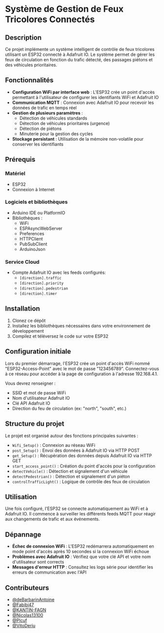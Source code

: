# Système de Gestion de Feux Tricolores Connectés

## Description

Ce projet implémente un système intelligent de contrôle de feux tricolores utilisant un ESP32 connecté à Adafruit IO. Le système permet de gérer les feux de circulation en fonction du trafic détecté, des passages piétons et des véhicules prioritaires.

## Fonctionnalités

- **Configuration WiFi par interface web** : L'ESP32 crée un point d'accès permettant à l'utilisateur de configurer les identifiants WiFi et Adafruit IO
- **Communication MQTT** : Connexion avec Adafruit IO pour recevoir les données de trafic en temps réel
- **Gestion de plusieurs paramètres** :
    - Détection de véhicules standards
    - Détection de véhicules prioritaires (urgence)
    - Détection de piétons
    - Minuterie pour la gestion des cycles
- **Stockage persistant** : Utilisation de la mémoire non-volatile pour conserver les identifiants

## Prérequis

### Matériel
- ESP32
- Connexion à Internet

### Logiciels et bibliothèques
- Arduino IDE ou PlatformIO
- Bibliothèques :
    - WiFi
    - ESPAsyncWebServer
    - Preferences
    - HTTPClient
    - PubSubClient
    - ArduinoJson

### Service Cloud
- Compte Adafruit IO avec les feeds configurés:
    - `[direction].traffic`
    - `[direction].priority`
    - `[direction].pedestrian`
    - `[direction].timer`

## Installation

1. Clonez ce dépôt
2. Installez les bibliothèques nécessaires dans votre environnement de développement
3. Compilez et téléversez le code sur votre ESP32

## Configuration initiale

Lors du premier démarrage, l'ESP32 crée un point d'accès WiFi nommé "ESP32-Access-Point" avec le mot de passe "123456789". Connectez-vous à ce réseau pour accéder à la page de configuration à l'adresse 192.168.4.1.

Vous devrez renseigner :
- SSID et mot de passe WiFi
- Nom d'utilisateur Adafruit IO
- Clé API Adafruit IO
- Direction du feu de circulation (ex: "north", "south", etc.)

## Structure du projet

Le projet est organisé autour des fonctions principales suivantes :
- `Wifi_Setup()` : Connexion au réseau WiFi
- `post_Setup()` : Envoi des données à Adafruit IO via HTTP POST
- `get_Setup()` : Récupération des données depuis Adafruit IO via HTTP GET
- `start_access_point()` : Création du point d'accès pour la configuration
- `detectVehicle()` : Détection et signalement d'un véhicule
- `detectPedestrian()` : Détection et signalement d'un piéton
- `controlTrafficLight()` : Logique de contrôle des feux de circulation

## Utilisation

Une fois configuré, l'ESP32 se connecte automatiquement au WiFi et à Adafruit IO. Il commence à surveiller les différents feeds MQTT pour réagir aux changements de trafic et aux événements.

## Dépannage

- **Échec de connexion WiFi** : L'ESP32 redémarrera automatiquement en mode point d'accès après 10 secondes si la connexion WiFi échoue
- **Problèmes avec Adafruit IO** : Vérifiez que votre clé API et votre nom d'utilisateur sont corrects
- **Messages d'erreur HTTP** : Consultez les logs série pour identifier les erreurs de communication avec l'API

## Contributeurs

- [@deBarbarinAntoine](https://github.com/deBarbarinAntoine)
- [@Fabibi47](https://github.com/Fabibi47)
- [@KANTIN-FAGN](https://github.com/KANTIN-FAGN)
- [@Nicolas13100](https://github.com/Nicolas13100)
- [@Plcuf](https://github.com/Plcuf)
- [@VitoDeriu](https://github.com/VitoDeriu)